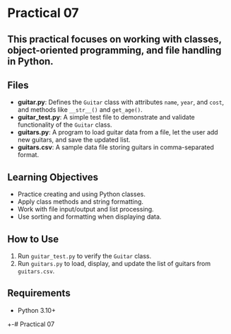 # Practical 07

## This practical focuses on working with classes, object-oriented programming, and file handling in Python.

##  Files

- **guitar.py**: Defines the `Guitar` class with attributes `name`, `year`, and `cost`, and methods like `__str__()` and `get_age()`.
- **guitar_test.py**: A simple test file to demonstrate and validate functionality of the `Guitar` class.
- **guitars.py**: A program to load guitar data from a file, let the user add new guitars, and save the updated list.
- **guitars.csv**: A sample data file storing guitars in comma-separated format.

##  Learning Objectives

- Practice creating and using Python classes.
- Apply class methods and string formatting.
- Work with file input/output and list processing.
- Use sorting and formatting when displaying data.

##  How to Use

1. Run `guitar_test.py` to verify the `Guitar` class.
2. Run `guitars.py` to load, display, and update the list of guitars from `guitars.csv`.

##  Requirements

- Python 3.10+


+-# Practical 07
